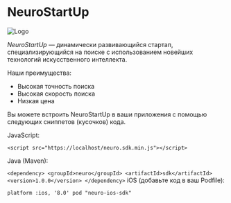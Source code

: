# NeuroStartUp

![Logo](123.png)

_NeuroStartUp_ — динамически развивающийся стартап, специализирующийся на поиске с использованием новейших технологий искусственного интеллекта.

Наши преимущества:

- Высокая точность поиска
- Высокая скорость поиска
- Низкая цена

Вы можете встроить NeuroStartUp в ваши приложения с помощью следующих сниппетов (кусочков) кода.

JavaScript:

`<script src="https://localhost/neuro.sdk.min.js"></script>`

Java (Maven):

`<dependency> <groupId>neuro</groupId> <artifactId>sdk</artifactId> <version>1.0.0</version> </dependency>`
iOS (добавьте код в ваш Podfile):

`platform :ios, '8.0' pod "neuro-ios-sdk"`
